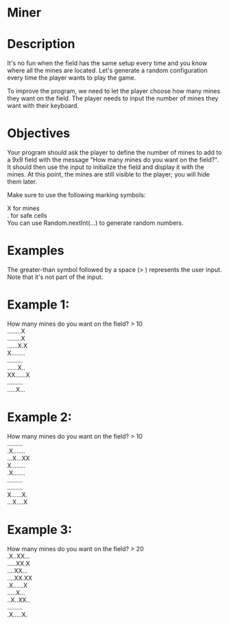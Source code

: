 # Miner

# Description
It's no fun when the field has the same setup every time and you know where all the mines are located. Let's generate a random configuration every time the player wants to play the game.

To improve the program, we need to let the player choose how many mines they want on the field. The player needs to input the number of mines they want with their keyboard.

# Objectives
Your program should ask the player to define the number of mines to add to a 9x9 field with the message "How many mines do you want on the field?". It should then use the input to initialize the field and display it with the mines. At this point, the mines are still visible to the player; you will hide them later.

Make sure to use the following marking symbols:

X for mines <br>
. for safe cells <br>
You can use Random.nextInt(...) to generate random numbers. <br>

# Examples
The greater-than symbol followed by a space (> ) represents the user input. Note that it's not part of the input.

# Example 1:

How many mines do you want on the field? > 10 <br>
........X <br>
........X <br>
......X.X <br>
X........ <br>
......... <br>
......X.. <br> 
XX......X <br>
......... <br>
.....X... <br>
# Example 2:

How many mines do you want on the field? > 10<br>
.........<br>
.X.......<br>
...X...XX<br>
X........<br>
.X.......<br>
.........<br>
.........<br>
X......X.<br>
...X....X<br>

# Example 3:

How many mines do you want on the field? > 20<br>
.X..XX...<br>
.....XX.X<br>
....XX...<br>
....XX.XX<br>
.X......X<br>
.....X...<br>
..X..XX..<br>
.........<br>
.X.....X.<br>
